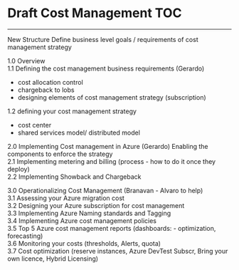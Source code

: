 # Draft Cost Management TOC

--------------------
New Structure
Define business level goals / requirements of cost management strategy


1.0 Overview  
1.1 Defining the cost management business requirements (Gerardo)  
  - cost allocation control  
  - chargeback to lobs  
  - designing elements of cost management strategy (subscription)   

1.2 defining your cost management strategy  
  - cost center  
  - shared services model/ distributed model  
 
 
2.0 Implementing Cost management in Azure (Gerardo)   Enabling the components to enforce the strategy  
   2.1 Implementing metering and billing (process - how to do it once they deploy)  
   2.2 Implementing Showback and Chargeback  

3.0 Operationalizing Cost Management (Branavan - Alvaro to help)  
3.1 Assessing your Azure migration cost  
3.2 Designing your Azure subscription for cost management  
3.3 Implementing Azure Naming standards and Tagging  
3.4 Implementing Azure cost management policies  
3.5 Top 5 Azure cost management reports (dashboards: - optimization, forecasting)  
3.6 Monitoring your costs (thresholds, Alerts, quota)  
3.7 Cost optimization (reserve instances, Azure DevTest Subscr, Bring your own licence, Hybrid Licensing) 



